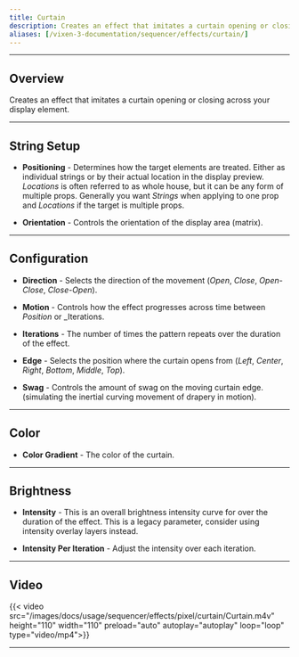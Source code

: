 ```yaml
---
title: Curtain
description: Creates an effect that imitates a curtain opening or closing across your display element.
aliases: [/vixen-3-documentation/sequencer/effects/curtain/]
---
```


---

## Overview

Creates an effect that imitates a curtain opening or closing across your display element.

---

## String Setup

  * **Positioning** - Determines how the target elements are treated.  Either as individual strings or by their actual location in the display preview.
                      *Locations* is often referred to as whole house, but it can be any form of multiple props. 
                      Generally you want *Strings* when applying to one prop and *Locations* if the target is multiple props.
  
  * **Orientation** - Controls the orientation of the display area (matrix).
---

## Configuration

* **Direction** - Selects the direction of the movement (_Open_, _Close_, _Open-Close_, _Close-Open_).

* **Motion** - Controls how the effect progresses across time between _Position_ or _Iterations.

* **Iterations** - The number of times the pattern repeats over the duration of the effect.

* **Edge** - Selects the position where the curtain opens from (_Left_, _Center_, _Right_, _Bottom_, _Middle_, _Top_).

* **Swag** - Controls the amount of swag on the moving curtain edge. (simulating the inertial curving movement of drapery in motion).


---

## Color

* **Color Gradient** - The color of the curtain.

---

## Brightness

* **Intensity** - This is an overall brightness intensity curve for over the duration of the effect.
                  This is a legacy parameter, consider using intensity overlay layers instead.

* **Intensity Per Iteration** - Adjust the intensity over each iteration.

---

## Video 

{{< video src="/images/docs/usage/sequencer/effects/pixel/curtain/Curtain.m4v" height="110" width="110" preload="auto" autoplay="autoplay" loop="loop" type="video/mp4">}}

---